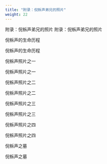 ```yaml
---
title: "附录：倪柝声弟兄的照片"
weight: 22
---
```


附录：倪柝声弟兄的照片
附录：倪柝声弟兄的照片

倪柝声的生命历程

倪柝声的生命历程


倪柝声照片之一

倪柝声照片之一


倪柝声照片之二

倪柝声照片之二


倪柝声照片之三

倪柝声照片之三


倪柝声照片之四

倪柝声照片之四


倪柝声之墓

倪柝声之墓
